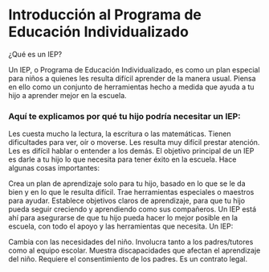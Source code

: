 # Introducción al Programa de Educación Individualizado

¿Qué es un IEP?

Un IEP, o Programa de Educación Individualizado, es como un plan especial para niños a quienes les resulta difícil aprender de la manera usual. Piensa en ello como un conjunto de herramientas hecho a medida que ayuda a tu hijo a aprender mejor en la escuela.

### Aquí te explicamos por qué tu hijo podría necesitar un IEP:

Les cuesta mucho la lectura, la escritura o las matemáticas.
Tienen dificultades para ver, oír o moverse.
Les resulta muy difícil prestar atención.
Les es difícil hablar o entender a los demás.
El objetivo principal de un IEP es darle a tu hijo lo que necesita para tener éxito en la escuela. Hace algunas cosas importantes:

Crea un plan de aprendizaje solo para tu hijo, basado en lo que se le da bien y en lo que le resulta difícil.
Trae herramientas especiales o maestros para ayudar.
Establece objetivos claros de aprendizaje, para que tu hijo pueda seguir creciendo y aprendiendo como sus compañeros.
Un IEP está ahí para asegurarse de que tu hijo pueda hacer lo mejor posible en la escuela, con todo el apoyo y las herramientas que necesita.
Un IEP:

Cambia con las necesidades del niño.
Involucra tanto a los padres/tutores como al equipo escolar.
Muestra discapacidades que afectan el aprendizaje del niño.
Requiere el consentimiento de los padres.
Es un contrato legal.
